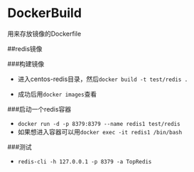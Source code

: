 # DockerBuild
用来存放镜像的Dockerfile

##redis镜像

###构建镜像

* 进入centos-redis目录，然后`docker build -t test/redis .`

* 成功后用`docker images`查看

###启动一个redis容器

* `docker run -d -p 8379:8379 --name redis1 test/redis`
* 如果想进入容器可以用`docker exec -it redis1 /bin/bash`

###测试

* `redis-cli -h 127.0.0.1 -p 8379 -a TopRedis`
